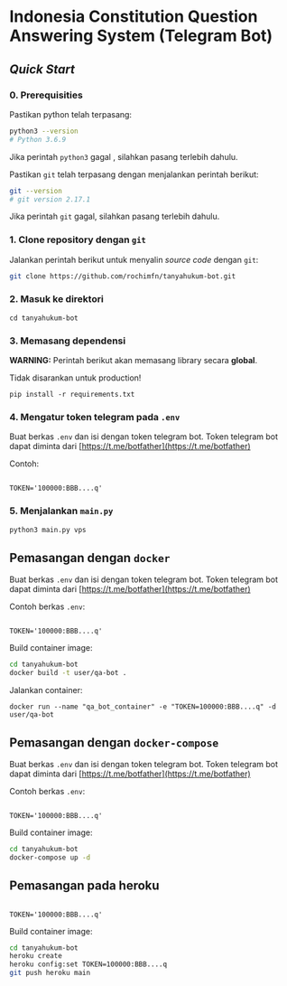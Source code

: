 # Indonesia Constitution Question Answering System (Telegram Bot)

## *Quick Start*

### 0. Prerequisities

Pastikan python telah terpasang:

```bash
python3 --version
# Python 3.6.9
```
Jika perintah `python3` gagal , silahkan pasang terlebih dahulu.

Pastikan `git` telah terpasang dengan menjalankan perintah berikut:
```bash
git --version
# git version 2.17.1
```
Jika perintah `git` gagal, silahkan pasang terlebih dahulu.

### 1. Clone repository dengan `git`

Jalankan perintah berikut untuk menyalin *source code* dengan `git`:

```bash
git clone https://github.com/rochimfn/tanyahukum-bot.git
```
### 2. Masuk ke direktori

```
cd tanyahukum-bot
```

### 3. Memasang dependensi

**WARNING:** Perintah berikut akan memasang library secara **global**.

Tidak disarankan untuk production!
```
pip install -r requirements.txt
```

### 4. Mengatur token telegram pada `.env`

Buat berkas `.env` dan isi dengan token telegram bot. Token telegram bot dapat diminta dari [https://t.me/botfather](https://t.me/botfather)

Contoh:

```.env

TOKEN='100000:BBB....q'
```

### 5. Menjalankan `main.py`

```bash
python3 main.py vps
```

## Pemasangan dengan `docker`

Buat berkas `.env` dan isi dengan token telegram bot. Token telegram bot dapat diminta dari [https://t.me/botfather](https://t.me/botfather)

Contoh berkas `.env`:

```.env

TOKEN='100000:BBB....q'
```

Build container image:

```bash
cd tanyahukum-bot
docker build -t user/qa-bot .
```

Jalankan container:

```
docker run --name "qa_bot_container" -e "TOKEN=100000:BBB....q" -d user/qa-bot
```

## Pemasangan dengan `docker-compose`

Buat berkas `.env` dan isi dengan token telegram bot. Token telegram bot dapat diminta dari [https://t.me/botfather](https://t.me/botfather)

Contoh berkas `.env`:

```.env

TOKEN='100000:BBB....q'
```

Build container image:

```bash
cd tanyahukum-bot
docker-compose up -d
```

## Pemasangan pada heroku

```.env

TOKEN='100000:BBB....q'
```

Build container image:

```bash
cd tanyahukum-bot
heroku create
heroku config:set TOKEN=100000:BBB....q
git push heroku main
```